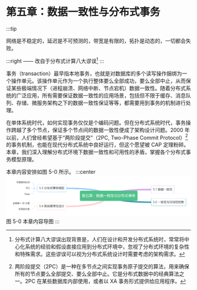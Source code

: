 # 第五章：数据一致性与分布式事务

:::tip <a/>

网络是不稳定的，延迟是不可预测的，带宽是有限的，拓扑是动态的，一切都会失败。

:::right
—— 改自于分布式计算八大谬误[^1]
:::


事务（transaction）最早指本地事务，也就是对数据库的多个读写操作捆绑为一个操作单元。该操作单元作为一个执行整体要么全部成功，要么全部中止，从而保证某些极端情况下（进程崩溃、网络中断、节点宕机）数据一致性。随着分布式系统的广泛应用，所有需要保证数据一致性的应用场景，包括但不限于缓存、消息队列、存储、微服务架构之下的数据一致性保证等等，都需要用到事务的机制进行处理。

在单体系统时代，如何实现事务仅仅是个编码问题。但在分布式系统时代，事务操作跨越了多个节点，保证多个节点间的数据一致性便成了架构设计问题。2000 年以前，人们曾经希望基于“两阶段提交”（2PC, Two-Phase Commit Protocol）[^2]的事务机制，也能在现代分布式系统中良好运行，但这个愿望被 CAP 定理粉碎。本章，我们深入理解分布式环境下数据一致性和可用性的矛盾，掌握各个分布式事务模型原理。

本章内容安排如图 5-0 所示。
:::center
  ![](../assets/distributed-transaction.png)
  图 5-0 本章内容导图
:::

[^1]: 分布式计算八大谬误出现背景是，人们在设计和开发分布式系统时，常常将中心化系统的经验和假设直接应用到分布式环境中，忽视了分布式环境的复杂性和特殊需求。这些谬误可以视为分布式系统设计时需要考虑的架构需求。
[^2]: 两阶段提交（2PC）是一种在多节点之间实现事务原子提交的算法，用来确保所有的节点要么全部提交、要么全部中止。它是分布式数据中的经典算法之一。2PC 在某些数据库内部使用，或者以 XA 事务形式提供给应用程序。